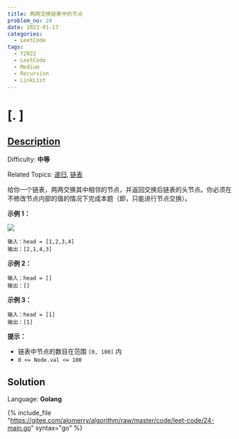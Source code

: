 ```yaml
---
title: 两两交换链表中的节点
problem_no: 24
date: 2023-01-17
categories:
  - LeetCode
tags:
  - Y2022
  - LeetCode
  - Medium
  - Recursion
  - LinkList
---
```

# [\. ]

## [Description](https://leetcode.cn/problems/swap-nodes-in-pairs/)

Difficulty: **中等**

Related Topics: [递归](https://leetcode.cn/tag/recursion/), [链表](https://leetcode.cn/tag/linked-list/)


给你一个链表，两两交换其中相邻的节点，并返回交换后链表的头节点。你必须在不修改节点内部的值的情况下完成本题（即，只能进行节点交换）。

**示例 1：**

![](https://assets.leetcode.com/uploads/2020/10/03/swap_ex1.jpg)

```
输入：head = [1,2,3,4]
输出：[2,1,4,3]
```

**示例 2：**

```
输入：head = []
输出：[]
```

**示例 3：**

```
输入：head = [1]
输出：[1]
```

**提示：**

*   链表中节点的数目在范围 `[0, 100]` 内
*   `0 <= Node.val <= 100`


## Solution

Language: **Golang**

{% include_file "https://gitee.com/alomerry/algorithm/raw/master/code/leet-code/24-main.go" syntax="go" %}

